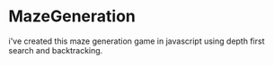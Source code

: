 # MazeGeneration
i've created this maze generation game in javascript using depth first search and backtracking.
